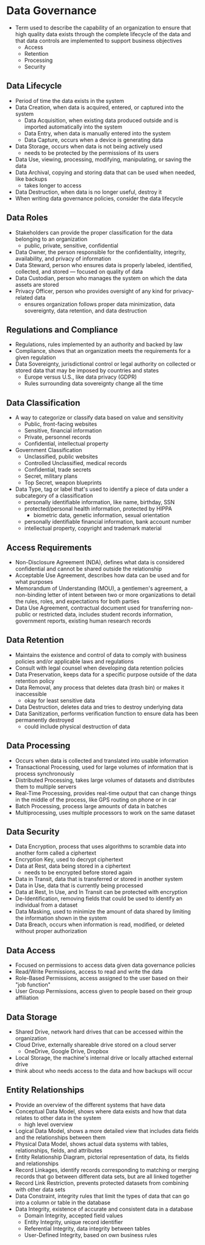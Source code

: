 # Data Governance

- Term used to describe the capability of an organization to ensure that high quality data exists through the complete lifecycle of the data and that data controls are implemented to support business objectives
    - Access
    - Retention
    - Processing
    - Security

## Data Lifecycle

- Period of time the data exists in the system
- Data Creation, when data is acquired, entered, or captured into the system
    - Data Acquisition, when existing data produced outside and is imported automatically into the system
    - Data Entry, when data is manually entered into the system
    - Data Capture, occurs when a device is generating data
- Data Storage, occurs when data is not being actively used
    - needs to be protected by the permissions of its users
- Data Use, viewing, processing, modifying, manipulating, or saving the data
- Data Archival, copying and storing data that can be used when needed, like backups
    - takes longer to access
- Data Destruction, when data is no longer useful, destroy it
- When writing data governance policies, consider the data lifecycle

## Data Roles

- Stakeholders can provide the proper classification for the data belonging to an organization
    - public, private, sensitive, confidential
- Data Owner, the person responsible for the confidentiality, integrity, availability, and privacy of information
- Data Steward, person who ensures data is properly labeled, identified, collected, and stored — focused on quality of data
- Data Custodian, person who manages the system on which the data assets are stored
- Privacy Officer, person who provides oversight of any kind for privacy-related data
    - ensures organization follows proper data minimization, data sovereignty, data retention, and data destruction

## Regulations and Compliance

- Regulations, rules implemented by an authority and backed by law
- Compliance, shows that an organization meets the requirements for a given regulation
- Data Sovereignty, jurisdictional control or legal authority on collected or stored data that may be imposed by countries and states
    - Europe versus U.S., like data privacy (GDPR)
    - Rules surrounding data sovereignty change all the time

## Data Classification

- A way to categorize or classify data based on value and sensitivity
    - Public, front-facing websites
    - Sensitive, financial information
    - Private, personnel records
    - Confidential, intellectual property
- Government Classification
    - Unclassified, public websites
    - Controlled Unclassified, medical records
    - Confidential, trade secrets
    - Secret, military plans
    - Top Secret, weapon blueprints
- Data Type, tag or label that's used to identify a piece of data under a subcategory of a classification
    - personally identifiable information, like name, birthday, SSN
    - protected/personal health information, protected by HIPPA
        - biometric data, genetic information, sexual orientation
    - personally identifiable financial information, bank account number
    - intellectual property, copyright and trademark material

## Access Requirements

- Non-Disclosure Agreement (NDA), defines what data is considered confidential and cannot be shared outside the relationship
- Acceptable Use Agreement, describes how data can be used and for what purposes
- Memorandum of Understanding (MOU), a gentlemen's agreement, a non-binding letter of intent between two or more organizations to detail the rules, roles, and expectations for both parties
- Data Use Agreement, contractual document used for transferring non-public or restricted data, includes student records information, government reports, existing human research records

## Data Retention

- Maintains the existence and control of data to comply with business policies and/or applicable laws and regulations
- Consult with legal counsel when developing data retention policies
- Data Preservation, keeps data for a specific purpose outside of the data retention policy
- Data Removal, any process that deletes data (trash bin) or makes it inaccessible
    - okay for least sensitive data
- Data Destruction, deletes data and tries to destroy underlying data
- Data Sanitization, performs verification function to ensure data has been permanently destroyed
    - could include physical destruction of data

## Data Processing

- Occurs when data is collected and translated into usable information
- Transactional Processing, used for large volumes of information that is process synchronously
- Distributed Processing, takes large volumes of datasets and distributes them to multiple servers
- Real-Time Processing, provides real-time output that can change things in the middle of the process, like GPS routing on phone or in car
- Batch Processing, process large amounts of data in batches
- Multiprocessing, uses multiple processors to work on the same dataset

## Data Security

- Data Encryption, process that uses algorithms to scramble data into another form called a ciphertext
- Encryption Key, used to decrypt ciphertext
- Data at Rest, data being stored in a ciphertext
    - needs to be encrypted before stored again
- Data in Transit, data that is transferred or stored in another system
- Data in Use, data that is currently being processed
- Data at Rest, In Use, and In Transit can be protected with encryption
- De-Identification, removing fields that could be used to identify an individual from a dataset
- Data Masking, used to minimize the amount of data shared by limiting the information shown in the system
- Data Breach, occurs when information is read, modified, or deleted without proper authorization

## Data Access

- Focused on permissions to access data given data governance policies
- Read/Write Permissions, access to read and write the data
- Role-Based Permissions, access assigned to the user based on their "job function"
- User Group Permissions, access given to people based on their group affiliation

## Data Storage

- Shared Drive, network hard drives that can be accessed within the organization
- Cloud Drive, externally shareable drive stored on a cloud server
    - OneDrive, Google Drive, Dropbox
- Local Storage, the machine's internal drive or locally attached external drive
- think about who needs access to the data and how backups will occur

## Entity Relationships

- Provide an overview of the different systems that have data
- Conceptual Data Model, shows where data exists and how that data relates to other data in the system
    - high level overview
- Logical Data Model, shows a more detailed view that includes data fields and the relationships between them
- Physical Data Model, shows actual data systems with tables, relationships, fields, and attributes
- Entity Relationship Diagram, pictorial representation of data, its fields and relationships
- Record Linkages, identify records corresponding to matching or merging records that go between different data sets, but are all linked together
- Record Link Restriction, prevents protected datasets from combining with other data sets
- Data Constraint, integrity rules that limit the types of data that can go into a column or table in the database
- Data Integrity, existence of accurate and consistent data in a database
    - Domain Integrity, accepted field values
    - Entity Integrity, unique record identifier
    - Referential Integrity, data integrity between tables
    - User-Defined Integrity, based on own business rules

